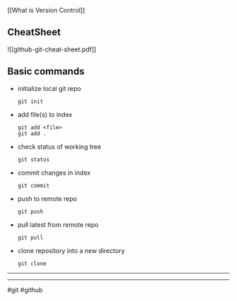[[What is Version Control]]
## CheatSheet
![[github-git-cheat-sheet.pdf]]
## Basic commands
- initialize local git repo
  ```
  git init
  ```
- add file(s) to index
  ```
  git add <file>
  git add .
  ```
- check status of working tree
  ```
  git status
  ```
- commit changes in index
  ```
  git commit
  ```
- push to remote repo 
  ```
  git push
  ```
- pull latest from remote repo
  ```
  git pull
  ```
- clone repository into a new directory
  ```
  git clone
  ```
---
---
#git #github